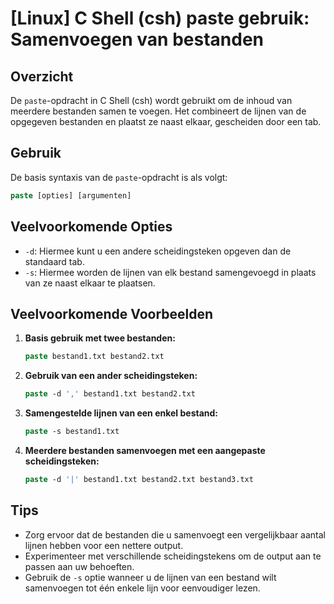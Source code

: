 # [Linux] C Shell (csh) paste gebruik: Samenvoegen van bestanden

## Overzicht
De `paste`-opdracht in C Shell (csh) wordt gebruikt om de inhoud van meerdere bestanden samen te voegen. Het combineert de lijnen van de opgegeven bestanden en plaatst ze naast elkaar, gescheiden door een tab.

## Gebruik
De basis syntaxis van de `paste`-opdracht is als volgt:

```csh
paste [opties] [argumenten]
```

## Veelvoorkomende Opties
- `-d`: Hiermee kunt u een andere scheidingsteken opgeven dan de standaard tab.
- `-s`: Hiermee worden de lijnen van elk bestand samengevoegd in plaats van ze naast elkaar te plaatsen.

## Veelvoorkomende Voorbeelden

1. **Basis gebruik met twee bestanden:**
   ```csh
   paste bestand1.txt bestand2.txt
   ```

2. **Gebruik van een ander scheidingsteken:**
   ```csh
   paste -d ',' bestand1.txt bestand2.txt
   ```

3. **Samengestelde lijnen van een enkel bestand:**
   ```csh
   paste -s bestand1.txt
   ```

4. **Meerdere bestanden samenvoegen met een aangepaste scheidingsteken:**
   ```csh
   paste -d '|' bestand1.txt bestand2.txt bestand3.txt
   ```

## Tips
- Zorg ervoor dat de bestanden die u samenvoegt een vergelijkbaar aantal lijnen hebben voor een nettere output.
- Experimenteer met verschillende scheidingstekens om de output aan te passen aan uw behoeften.
- Gebruik de `-s` optie wanneer u de lijnen van een bestand wilt samenvoegen tot één enkele lijn voor eenvoudiger lezen.
